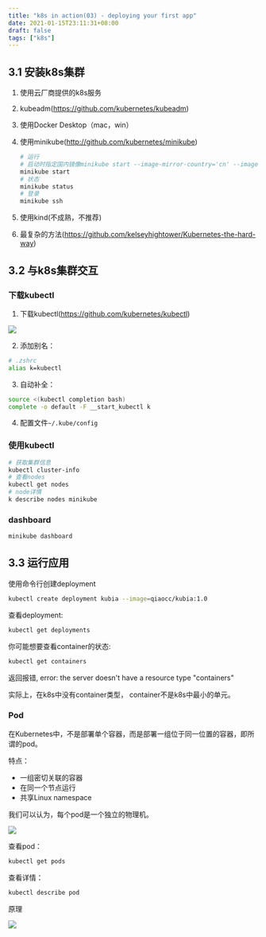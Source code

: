 ```yaml
---
title: "k8s in action(03) - deploying your first app"
date: 2021-01-15T23:11:31+08:00
draft: false
tags: ["k8s"]
---
```




## 3.1 安装k8s集群

1. 使用云厂商提供的k8s服务

2. kubeadm(https://github.com/kubernetes/kubeadm)

3. 使用Docker Desktop（mac，win）

4. 使用minikube(http://github.com/kubernetes/minikube)

   ```bash
   # 运行
   # 启动时指定国内镜像minikube start --image-mirror-country='cn' --image-repository='registry.cn-hangzhou.aliyuncs.com/google_containers'
   minikube start
   # 状态
   minikube status
   # 登录
   minikube ssh
   ```

5. 使用kind(不成熟，不推荐)

6. 最复杂的方法(https://github.com/kelseyhightower/Kubernetes-the-hard-way)

## 3.2 与k8s集群交互

### 下载kubectl

1. 下载kubectl(https://github.com/kubernetes/kubectl)

![](https://cdn.jsdelivr.net/gh/qiaocci/img-repo@master/20210319170111.png)

2. 添加别名：

```bash
# .zshrc
alias k=kubectl
```

3. 自动补全：

```bash
source <(kubectl completion bash)
complete -o default -F __start_kubectl k
```

4. 配置文件`~/.kube/config`



### 使用kubectl

```bash
# 获取集群信息
kubectl cluster-info
# 查看nodes
kubectl get nodes
# node详情
k describe nodes minikube
```



### dashboard

```bash
minikube dashboard
```



## 3.3 运行应用

使用命令行创建deployment

```bash
kubectl create deployment kubia --image=qiaocc/kubia:1.0
```

查看deployment:

```bash
kubectl get deployments
```

你可能想要查看container的状态:

```bash
kubectl get containers
```

返回报错, error: the server doesn't have a resource type "containers"

实际上，在k8s中没有container类型， container不是k8s中最小的单元。

### Pod

在Kubernetes中，不是部署单个容器，而是部署一组位于同一位置的容器，即所谓的pod。

特点：

- 一组密切关联的容器
- 在同一个节点运行
- 共享Linux namespace

我们可以认为，每个pod是一个独立的物理机。

![](https://cdn.jsdelivr.net/gh/qiaocci/img-repo@master/20210325164011.png)

查看pod：

```bash
kubectl get pods
```

查看详情：

```bash
kubectl describe pod
```



原理

![](https://cdn.jsdelivr.net/gh/qiaocci/img-repo@master/20210325164957.png)